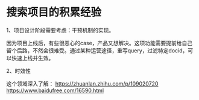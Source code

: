 # 搜索项目的积累经验



1、项目设计阶段需要考虑：干预机制的实现。

因为项目上线后，有些很恶心的case，产品又想解决。这项功能需要提前给自己留个后路，不然会很难受。通过某种运营途径，重写query，过滤特定docid，可以快速上线并生效。

2、时效性

这个领域深入了解：
https://zhuanlan.zhihu.com/p/109020720
https://www.baidufree.com/16590.html
